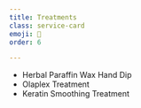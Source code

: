 ```yaml
---
title: Treatments
class: service-card
emoji: 🌱
order: 6

---
```


* Herbal Paraffin Wax Hand Dip
* Olaplex Treatment
* Keratin Smoothing Treatment